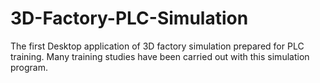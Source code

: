 # 3D-Factory-PLC-Simulation
The first Desktop application of 3D factory simulation prepared for PLC training. Many training studies have been carried out with this simulation program.
